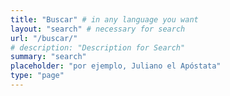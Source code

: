 ```yaml
---
title: "Buscar" # in any language you want
layout: "search" # necessary for search
url: "/buscar/"
# description: "Description for Search"
summary: "search"
placeholder: "por ejemplo, Juliano el Apóstata"
type: "page"
---
```


